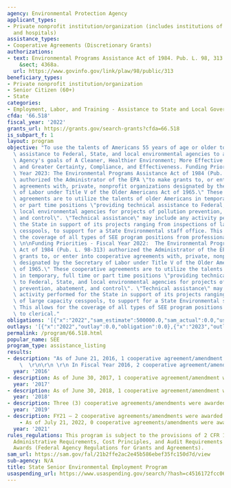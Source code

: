 ```yaml
---
agency: Environmental Protection Agency
applicant_types:
- Private nonprofit institution/organization (includes institutions of higher education
  and hospitals)
assistance_types:
- Cooperative Agreements (Discretionary Grants)
authorizations:
- text: Environmental Programs Assistance Act of 1984. Pub. L. 98, 313. 42 U.S.C.
    &sect; 4368a.
  url: https://www.govinfo.gov/link/plaw/98/public/313
beneficiary_types:
- Private nonprofit institution/organization
- Senior Citizen (60+)
- State
categories:
- Employment, Labor, and Training - Assistance to State and Local Governments
cfda: '66.518'
fiscal_year: '2022'
grants_url: https://grants.gov/search-grants?cfda=66.518
is_subpart_f: 1
layout: program
objective: "To use the talents of Americans 55 years of age or older to provide technical\
  \ assistance to Federal, State, and local environmental agencies to achieve the\
  \ Agency's goals of A Cleaner, Healthier Environment; More Effective Partnerships;\
  \ and Greater Certainty, Compliance, and Effectiveness. Funding Priorities - Fiscal\
  \ Year 2023: The Environmental Programs Assistance Act of 1984 (Pub. L. 98-313)\
  \ authorized the Administrator of the EPA \"to make grants to, or enter into cooperative\
  \ agreements with, private, nonprofit organizations designated by the Secretary\
  \ of Labor under Title V of the Older Americans Act of 1965.\" These cooperative\
  \ agreements are to utilize the talents of older Americans in temporary, full time\
  \ or part time positions \"providing technical assistance to Federal, State, and\
  \ local environmental agencies for projects of pollution prevention, abatement,\
  \ and control\". \"Technical assistance\" may include any activity performed for\
  \ the State in support of its projects ranging from inspections of large capacity\
  \ cesspools, to support for a State Environmental staff office. This allows for\
  \ the coverage of all types of SEE program positions from professional to clerical.\
  \ \n\nFunding Priorities - Fiscal Year 2022:  The Environmental Programs Assistance\
  \ Act of 1984 (Pub. L. 98-313) authorized the Administrator of the EPA \"to make\
  \ grants to, or enter into cooperative agreements with, private, nonprofit organizations\
  \ designated by the Secretary of Labor under Title V of the Older Americans Act\
  \ of 1965.\" These cooperative agreements are to utilize the talents of older Americans\
  \ in temporary, full time or part time positions \"providing technical assistance\
  \ to Federal, State, and local environmental agencies for projects of pollution\
  \ prevention, abatement, and control\". \"Technical assistance\" may include any\
  \ activity performed for the State in support of its projects ranging from inspections\
  \ of large capacity cesspools, to support for a State Environmental staff office.\
  \ This allows for the coverage of all types of SEE program positions from professional\
  \ to clerical."
obligations: '[{"x":"2022","sam_estimate":500000.0,"sam_actual":0.0,"usa_spending_actual":131357.0},{"x":"2023","sam_estimate":500000.0,"sam_actual":0.0,"usa_spending_actual":493434.0},{"x":"2024","sam_estimate":500000.0,"sam_actual":0.0,"usa_spending_actual":317500.0}]'
outlays: '[{"x":"2022","outlay":0.0,"obligation":0.0},{"x":"2023","outlay":513465.13,"obligation":380534.0},{"x":"2024","outlay":0.0,"obligation":0.0}]'
permalink: /program/66.518.html
popular_name: SEE
program_type: assistance_listing
results:
- description: "As of June 21, 2016, 1 cooperative agreement/amendment was awarded.\
    \  \r\n\r\n \r\n In Fiscal Year 2016, 2 cooperative agreement/amendments was awarded."
  year: '2016'
- description: As of June 30, 2017, 1 cooperative agreement/amendment was awarded.
  year: '2017'
- description: As of June 30, 2018, 1 cooperative agreement/amendment was awarded.
  year: '2018'
- description: Three (3) cooperative agreements/amendments were awarded (all amendments)
  year: '2019'
- description: FY21 – 2 cooperative agreements/amendments were awarded (all amendments);  FY22
    - As of July 21, 2022, 0 cooperative agreements/amendments were awarded (0 amendments)
  year: '2021'
rules_regulations: This program is subject to the provisions of 2 CFR 1500 - Uniform
  Administrative Requirements, Cost Principles, and Audit Requirements for Federal
  Awards (Federal Agency Regulations for Grants and Agreements).
sam_url: https://sam.gov/fal/21b2ffe2ac2e45b586ebef35fc150d7d/view
sub-agency: N/A
title: State Senior Environmental Employment Program
usaspending_url: https://www.usaspending.gov/search/?hash=c4516172fcc06945a23be61cb5b337b4
---
```


